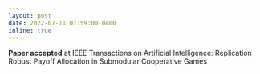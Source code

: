 ```yaml
---
layout: post
date: 2022-07-11 07:59:00-0400
inline: true
---
```


**Paper accepted** at IEEE Transactions on Artificial Intelligence: Replication Robust Payoff Allocation in Submodular Cooperative Games
